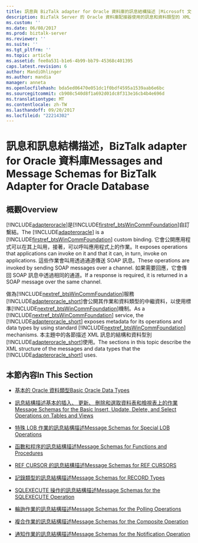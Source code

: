 ```yaml
---
title: 訊息與 BizTalk adapter for Oracle 資料庫的訊息結構描述 |Microsoft 文件
description: BizTalk Server 的 Oracle 資料庫配接器使用的訊息和資料類型的 XML 結構
ms.custom: ''
ms.date: 06/08/2017
ms.prod: biztalk-server
ms.reviewer: ''
ms.suite: ''
ms.tgt_pltfrm: ''
ms.topic: article
ms.assetid: fee0a531-b1e6-4b99-bb79-45368c401395
caps.latest.revision: 6
author: MandiOhlinger
ms.author: mandia
manager: anneta
ms.openlocfilehash: bda5ed06470e051dc1f0bdf4595a1539aab6e6bc
ms.sourcegitcommit: cb908c540d8f1a692d01dc8f313e16cb4b4e696d
ms.translationtype: MT
ms.contentlocale: zh-TW
ms.lasthandoff: 09/20/2017
ms.locfileid: "22214302"
---
```

# <a name="messages-and-message-schemas-for-biztalk-adapter-for-oracle-database"></a><span data-ttu-id="eef92-103">訊息和訊息結構描述，BizTalk adapter for Oracle 資料庫</span><span class="sxs-lookup"><span data-stu-id="eef92-103">Messages and Message Schemas for BizTalk Adapter for Oracle Database</span></span>

## <a name="overview"></a><span data-ttu-id="eef92-104">概觀</span><span class="sxs-lookup"><span data-stu-id="eef92-104">Overview</span></span>
<span data-ttu-id="eef92-105">[!INCLUDE[adapteroracle](../../includes/adapteroracle-md.md)]是[!INCLUDE[firstref_btsWinCommFoundation](../../includes/firstref-btswincommfoundation-md.md)]自訂繫結。</span><span class="sxs-lookup"><span data-stu-id="eef92-105">The [!INCLUDE[adapteroracle](../../includes/adapteroracle-md.md)] is a [!INCLUDE[firstref_btsWinCommFoundation](../../includes/firstref-btswincommfoundation-md.md)] custom binding.</span></span> <span data-ttu-id="eef92-106">它會公開應用程式可以在其上叫用，接著，可以呼叫應用程式上的作業。</span><span class="sxs-lookup"><span data-stu-id="eef92-106">It exposes operations that applications can invoke on it and that it can, in turn, invoke on applications.</span></span> <span data-ttu-id="eef92-107">這些作業會叫用透過通道傳送 SOAP 訊息。</span><span class="sxs-lookup"><span data-stu-id="eef92-107">These operations are invoked by sending SOAP messages over a channel.</span></span> <span data-ttu-id="eef92-108">如果需要回應，它會傳回 SOAP 訊息中透過相同的通道。</span><span class="sxs-lookup"><span data-stu-id="eef92-108">If a response is required, it is returned in a SOAP message over the same channel.</span></span>  
  
 <span data-ttu-id="eef92-109">做為[!INCLUDE[nextref_btsWinCommFoundation](../../includes/nextref-btswincommfoundation-md.md)]服務[!INCLUDE[adapteroracle_short](../../includes/adapteroracle-short-md.md)]會公開其作業和資料類型的中繼資料，以使用標準[!INCLUDE[nextref_btsWinCommFoundation](../../includes/nextref-btswincommfoundation-md.md)]機制。</span><span class="sxs-lookup"><span data-stu-id="eef92-109">As a [!INCLUDE[nextref_btsWinCommFoundation](../../includes/nextref-btswincommfoundation-md.md)] service, the [!INCLUDE[adapteroracle_short](../../includes/adapteroracle-short-md.md)] exposes metadata for its operations and data types by using standard [!INCLUDE[nextref_btsWinCommFoundation](../../includes/nextref-btswincommfoundation-md.md)] mechanisms.</span></span> <span data-ttu-id="eef92-110">本主題中的各節描述 XML 訊息的結構和資料型別[!INCLUDE[adapteroracle_short](../../includes/adapteroracle-short-md.md)]使用。</span><span class="sxs-lookup"><span data-stu-id="eef92-110">The sections in this topic describe the XML structure of the messages and data types that the [!INCLUDE[adapteroracle_short](../../includes/adapteroracle-short-md.md)] uses.</span></span>  
  
## <a name="in-this-section"></a><span data-ttu-id="eef92-111">本節內容</span><span class="sxs-lookup"><span data-stu-id="eef92-111">In This Section</span></span>  
  
-   [<span data-ttu-id="eef92-112">基本的 Oracle 資料類型</span><span class="sxs-lookup"><span data-stu-id="eef92-112">Basic Oracle Data Types</span></span>](../../adapters-and-accelerators/adapter-oracle-database/basic-oracle-data-types1.md)  
  
-   [<span data-ttu-id="eef92-113">訊息結構描述基本的插入、 更新、 刪除和選取資料表和檢視表上的作業</span><span class="sxs-lookup"><span data-stu-id="eef92-113">Message Schemas for the Basic Insert, Update, Delete, and Select Operations on Tables and Views</span></span>](../../adapters-and-accelerators/adapter-oracle-database/message-schemas-for-insert-update-delete-and-select-on-tables-and-views.md)  
  
-   [<span data-ttu-id="eef92-114">特殊 LOB 作業的訊息結構描述</span><span class="sxs-lookup"><span data-stu-id="eef92-114">Message Schemas for Special LOB Operations</span></span>](../../adapters-and-accelerators/adapter-oracle-database/message-schemas-for-special-lob-operations2.md)  
  
-   [<span data-ttu-id="eef92-115">函數和程序的訊息結構描述</span><span class="sxs-lookup"><span data-stu-id="eef92-115">Message Schemas for Functions and Procedures</span></span>](../../adapters-and-accelerators/adapter-oracle-database/message-schemas-for-functions-and-procedures.md)  
  
-   [<span data-ttu-id="eef92-116">REF CURSOR 的訊息結構描述</span><span class="sxs-lookup"><span data-stu-id="eef92-116">Message Schemas for REF CURSORS</span></span>](../../adapters-and-accelerators/adapter-oracle-database/message-schemas-for-ref-cursors.md)  
  
-   [<span data-ttu-id="eef92-117">記錄類型的訊息結構描述</span><span class="sxs-lookup"><span data-stu-id="eef92-117">Message Schemas for RECORD Types</span></span>](../../adapters-and-accelerators/adapter-oracle-database/message-schemas-for-record-types.md)  
  
-   [<span data-ttu-id="eef92-118">SQLEXECUTE 操作的訊息結構描述</span><span class="sxs-lookup"><span data-stu-id="eef92-118">Message Schemas for the SQLEXECUTE Operation</span></span>](../../adapters-and-accelerators/adapter-oracle-database/message-schemas-for-the-sqlexecute-operation.md)  
  
-   [<span data-ttu-id="eef92-119">輪詢作業的訊息結構描述</span><span class="sxs-lookup"><span data-stu-id="eef92-119">Message Schemas for the Polling Operations</span></span>](../../adapters-and-accelerators/adapter-oracle-database/message-schemas-for-the-polling-operations2.md)  
  
-   [<span data-ttu-id="eef92-120">複合作業的訊息結構描述</span><span class="sxs-lookup"><span data-stu-id="eef92-120">Message Schemas for the Composite Operation</span></span>](../../adapters-and-accelerators/adapter-oracle-database/message-schemas-for-the-composite-operation2.md)  
  
-   [<span data-ttu-id="eef92-121">通知作業的訊息結構描述</span><span class="sxs-lookup"><span data-stu-id="eef92-121">Message Schemas for the Notification Operation</span></span>](../../adapters-and-accelerators/adapter-oracle-database/message-schemas-for-the-notification-operation1.md)  
  
